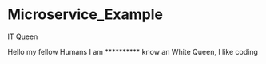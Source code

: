 # Microservice_Example
IT Queen

Hello my fellow Humans I am ********** know an White Queen, I like coding 
